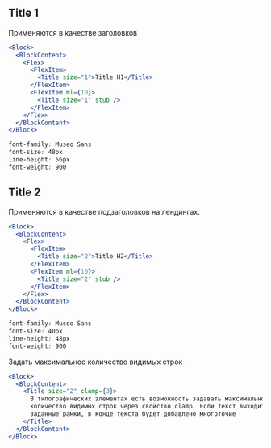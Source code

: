 ## Title 1

Применяются в качестве заголовков

```jsx
<Block>
  <BlockContent>
    <Flex>
      <FlexItem>
        <Title size="1">Title H1</Title>
      </FlexItem>
      <FlexItem ml={10}>
        <Title size="1" stub />
      </FlexItem>
    </Flex>
  </BlockContent>
</Block>
```

```css static
font-family: Museo Sans
font-size: 48px
line-height: 56px
font-weight: 900
```

## Title 2

Применяются в качестве подзаголовков на лендингах.

```jsx
<Block>
  <BlockContent>
    <Flex>
      <FlexItem>
        <Title size="2">Title H2</Title>
      </FlexItem>
      <FlexItem ml={10}>
        <Title size="2" stub />
      </FlexItem>
    </Flex>
  </BlockContent>
</Block>
```

```css static
font-family: Museo Sans
font-size: 40px
line-height: 48px
font-weight: 900
```

Задать максимальное количество видимых строк

```jsx
<Block>
  <BlockContent>
    <Title size="2" clamp={3}>
      В типографических элементах есть возможность задавать максимальное
      количество видимых строк через свойство clamp. Если текст выходит за
      заданные рамки, в конце текста будет добавлено многоточие
    </Title>
  </BlockContent>
</Block>
```
